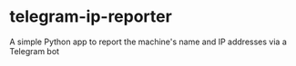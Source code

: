 # telegram-ip-reporter
A simple Python app to report the machine's name and IP addresses via a Telegram bot
